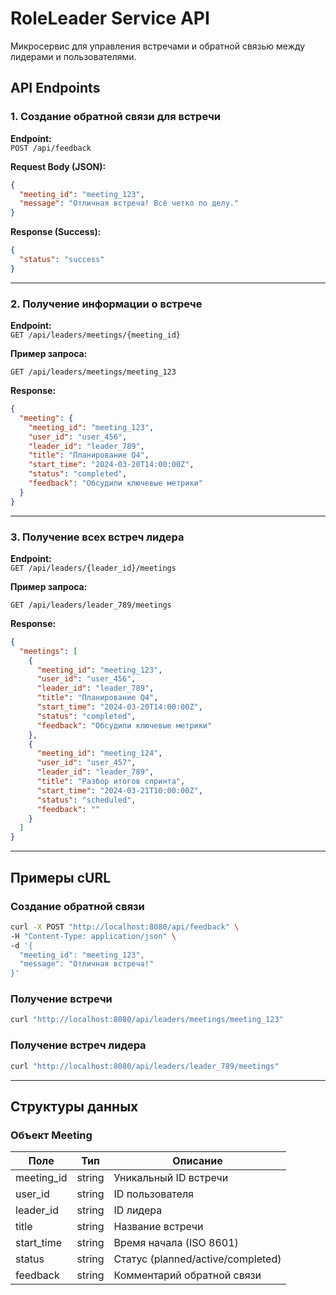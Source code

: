 # RoleLeader Service API

Микросервис для управления встречами и обратной связью между лидерами и пользователями.

## API Endpoints

### 1. Создание обратной связи для встречи

**Endpoint:**  
`POST /api/feedback`

**Request Body (JSON):**

```json
{
  "meeting_id": "meeting_123",
  "message": "Отличная встреча! Всё четко по делу."
}
```

**Response (Success):**

```json
{
  "status": "success"
}
```

---

### 2. Получение информации о встрече

**Endpoint:**  
`GET /api/leaders/meetings/{meeting_id}`

**Пример запроса:**

```
GET /api/leaders/meetings/meeting_123
```

**Response:**

```json
{
  "meeting": {
    "meeting_id": "meeting_123",
    "user_id": "user_456",
    "leader_id": "leader_789",
    "title": "Планирование Q4",
    "start_time": "2024-03-20T14:00:00Z",
    "status": "completed",
    "feedback": "Обсудили ключевые метрики"
  }
}
```

---

### 3. Получение всех встреч лидера

**Endpoint:**  
`GET /api/leaders/{leader_id}/meetings`

**Пример запроса:**

```
GET /api/leaders/leader_789/meetings
```

**Response:**

```json
{
  "meetings": [
    {
      "meeting_id": "meeting_123",
      "user_id": "user_456",
      "leader_id": "leader_789",
      "title": "Планирование Q4",
      "start_time": "2024-03-20T14:00:00Z",
      "status": "completed",
      "feedback": "Обсудили ключевые метрики"
    },
    {
      "meeting_id": "meeting_124",
      "user_id": "user_457",
      "leader_id": "leader_789",
      "title": "Разбор итогов спринта",
      "start_time": "2024-03-21T10:00:00Z",
      "status": "scheduled",
      "feedback": ""
    }
  ]
}
```

---

## Примеры cURL

### Создание обратной связи

```bash
curl -X POST "http://localhost:8080/api/feedback" \
-H "Content-Type: application/json" \
-d '{
  "meeting_id": "meeting_123",
  "message": "Отличная встреча!"
}'
```

### Получение встречи

```bash
curl "http://localhost:8080/api/leaders/meetings/meeting_123"
```

### Получение встреч лидера

```bash
curl "http://localhost:8080/api/leaders/leader_789/meetings"
```

---

## Структуры данных

### Объект Meeting

| Поле       | Тип    | Описание                          |
| ---------- | ------ | --------------------------------- |
| meeting_id | string | Уникальный ID встречи             |
| user_id    | string | ID пользователя                   |
| leader_id  | string | ID лидера                         |
| title      | string | Название встречи                  |
| start_time | string | Время начала (ISO 8601)           |
| status     | string | Статус (planned/active/completed) |
| feedback   | string | Комментарий обратной связи        |
